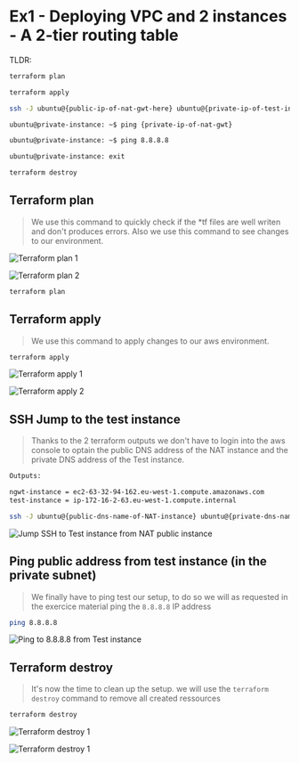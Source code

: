 # Ex1 - Deploying VPC and 2 instances - A 2-tier routing table

TLDR:

```bash
terraform plan

terraform apply

ssh -J ubuntu@{public-ip-of-nat-gwt-here} ubuntu@{private-ip-of-test-instance-here}

ubuntu@private-instance: ~$ ping {private-ip-of-nat-gwt}

ubuntu@private-instance: ~$ ping 8.8.8.8

ubuntu@private-instance: exit

terraform destroy
```


## Terraform plan

> We use this command to quickly check if the *tf files are well writen and don't produces errors.
> Also we use this command to see changes to our environment.

![Terraform plan 1](https://imgur.com/3Cz6IeR.png)

![Terraform plan 2](https://imgur.com/psPHrux.png)


```bash
terraform plan
```


## Terraform apply

> We use this command to apply changes to our aws environment.

```bash
terraform apply
```

![Terraform apply 1](https://imgur.com/zMJxXgz.png)

![Terraform apply 2](https://imgur.com/QEsIkBV.png)


## SSH Jump to the test instance

> Thanks to the 2 terraform outputs we don't have to login into the aws console to optain the public DNS address of the NAT instance and the private DNS address of the Test instance.


```bash
Outputs:

ngwt-instance = ec2-63-32-94-162.eu-west-1.compute.amazonaws.com
test-instance = ip-172-16-2-63.eu-west-1.compute.internal
```

```bash
ssh -J ubuntu@{public-dns-name-of-NAT-instance} ubuntu@{private-dns-name-of-test-instance}

```

![Jump SSH to Test instance from NAT public instance](https://imgur.com/etYI4tl.png)



## Ping public address from test instance (in the private subnet)

> We finally have to ping test our setup, to do so we will as requested in the exercice material ping the `8.8.8.8` IP address

```bash
ping 8.8.8.8
```

![Ping to 8.8.8.8 from Test instance](https://imgur.com/4nIL1h2.png)


## Terraform destroy

> It's now the time to clean up the setup. we will use the `terraform destroy` command to remove all created ressources


```bash
terraform destroy
```

![Terraform destroy 1](https://imgur.com/LcyrMEj.png)

![Terraform destroy 1](https://imgur.com/1UzfrLC.png)
